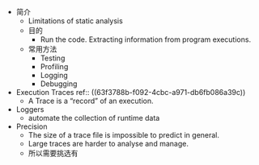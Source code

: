 - 简介
	- Limitations of  static analysis
	- 目的
		- Run the code. Extracting information from program executions.
	- 常用方法
		- Testing
		- Profiling
		- Logging
		- Debugging
- Execution Traces
  ref:: ((63f3788b-f092-4cbc-a971-db6fb086a39c))
	- A Trace is a “record” of an execution.
- Loggers
	- automate the collection of runtime data
- Precision
	- The size of a trace file is impossible to predict in general.
	- Large traces are harder to analyse and manage.
	- 所以需要挑选有
